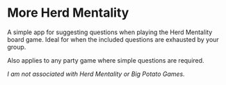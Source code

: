 # More Herd Mentality

A simple app for suggesting questions when playing the Herd Mentality board game. Ideal for when the included questions are exhausted by your group.

Also applies to any party game where simple questions are required.

*I am not associated with Herd Mentality or Big Potato Games.*